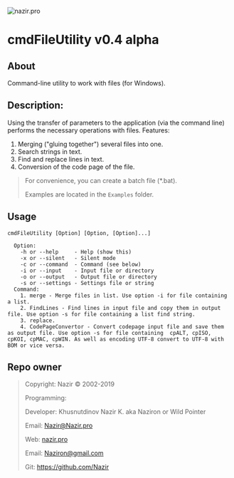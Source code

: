 ![nazir.pro](http://nazir.pro/img/logo.png)

# cmdFileUtility v0.4 alpha #

About
-----
Command-line utility to work with files (for Windows).

Description:
---------
Using the transfer of parameters to the application (via the command line) performs the necessary operations with files.
Features:
1. Merging ("gluing together") several files into one.
2. Search strings in text.
3. Find and replace lines in text.
4. Conversion of the code page of the file.

> For convenience, you can create a batch file (*.bat).
> 
> Examples are located in the `Examples` folder.

Usage
-----
`cmdFileUtility [Option] [Option, [Option]...]`

```
  Option:
    -h or --help     - Help (show this)
    -x or --silent   - Silent mode
    -c or --command  - Command (see below)
    -i or --input    - Input file or directory
    -o or --output   - Output file or directory
    -s or --settings - Settings file or string
  Command:
    1. merge - Merge files in list. Use option -i for file containing a list.
    2. FindLines - Find lines in input file and copy them in output file. Use option -s for file containing a list find string.
    3. replace.
    4. CodePageConvertor - Convert codepage input file and save them as output file. Use option -s for file containing  cpALT, cpISO, cpKOI, cpMAC, cpWIN. As well as encoding UTF-8 convert to UTF-8 with BOM or vice versa.
```

Repo owner
----------
> Copyright: Nazir © 2002-2019
>
> Programming:
>
> Developer: Khusnutdinov Nazir K. aka Naziron or Wild Pointer
>
> Email: Nazir@Nazir.pro
>
> Web: [nazir.pro][1]
>
> Email: Naziron@gmail.com
>
> Git: https://github.com/Nazir

[1]: http://nazir.pro

